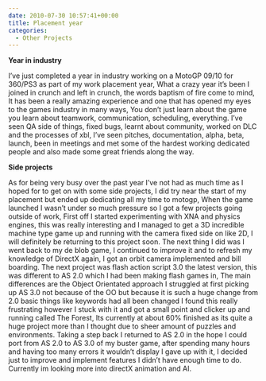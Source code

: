 ```yaml
---
date: 2010-07-30 10:57:41+00:00
title: Placement year
categories:
  - Other Projects
---
```


**Year in industry**

I’ve just completed a year in industry working on a MotoGP 09/10 for 360/PS3 as part of my work placement year, What a crazy year it’s been I joined in crunch and left in crunch, the words baptism of fire come to mind, It has been a really amazing experience and one that has opened my eyes to the games industry in many ways, You don’t just learn about the game you learn about teamwork, communication, scheduling, everything. I’ve seen QA side of things, fixed bugs, learnt about community, worked on DLC and the processes of xbl, I’ve seen pitches, documentation, alpha, beta, launch, been in meetings and met some of the hardest working dedicated people and also made some great friends along the way.

**Side projects**

As for being very busy over the past year I’ve not had as much time as I hoped for to get on with some side projects, I did try near the start of my placement but ended up dedicating all my time to motogp, When the game launched I wasn’t under so much pressure so I got a few projects going outside of work, First off I started experimenting with XNA and physics engines, this was really interesting and I managed to get a 3D incredible machine type game up and running with the camera fixed side on like 2D, I will definitely be returning to this project soon. The next thing I did was I went back to my de blob game, I continued to improve it and to refresh my knowledge of DirectX again, I got an orbit camera implemented and bill boarding. The next project was flash action script 3.0 the latest version, this was different to AS 2.0 which I had been making flash games in, The main differences are the Object Orientated approach I struggled at first picking up AS 3.0 not because of the OO but because it is such a huge change from 2.0 basic things like keywords had all been changed I found this really frustrating however I stuck with it and got a small point and clicker up and running called The Forest, Its currently at about 60% finished as its quite a huge project more than I thought due to sheer amount of puzzles and environments. Taking a step back I returned to AS 2.0 in the hope I could port from AS 2.0 to AS 3.0 of my buster game, after spending many hours and having too many errors it wouldn’t display I gave up with it, I decided just to improve and implement features I didn’t have enough time to do. Currently im looking more into directX animation and AI.
